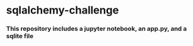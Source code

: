 # sqlalchemy-challenge
### This repository includes a jupyter notebook, an app.py, and a sqlite file
